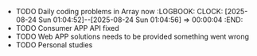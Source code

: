- TODO Daily coding problems in Array now
  :LOGBOOK:
  CLOCK: [2025-08-24 Sun 01:04:52]--[2025-08-24 Sun 01:04:56] =>  00:00:04
  :END:
- TODO Consumer APP API fixed
- TODO Web APP solutions needs to be provided something went wrong
- TODO Personal studies